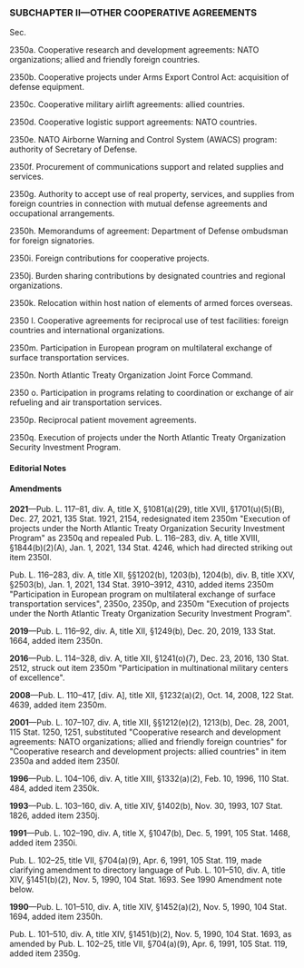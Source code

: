 ### SUBCHAPTER II—OTHER COOPERATIVE AGREEMENTS ###

Sec.

2350a. Cooperative research and development agreements: NATO organizations; allied and friendly foreign countries.

2350b. Cooperative projects under Arms Export Control Act: acquisition of defense equipment.

2350c. Cooperative military airlift agreements: allied countries.

2350d. Cooperative logistic support agreements: NATO countries.

2350e. NATO Airborne Warning and Control System (AWACS) program: authority of Secretary of Defense.

2350f. Procurement of communications support and related supplies and services.

2350g. Authority to accept use of real property, services, and supplies from foreign countries in connection with mutual defense agreements and occupational arrangements.

2350h. Memorandums of agreement: Department of Defense ombudsman for foreign signatories.

2350i. Foreign contributions for cooperative projects.

2350j. Burden sharing contributions by designated countries and regional organizations.

2350k. Relocation within host nation of elements of armed forces overseas.

2350 l. Cooperative agreements for reciprocal use of test facilities: foreign countries and international organizations.

2350m. Participation in European program on multilateral exchange of surface transportation services.

2350n. North Atlantic Treaty Organization Joint Force Command.

2350 o. Participation in programs relating to coordination or exchange of air refueling and air transportation services.

2350p. Reciprocal patient movement agreements.

2350q. Execution of projects under the North Atlantic Treaty Organization Security Investment Program.

#### **Editorial Notes** ####

#### Amendments ####

**2021**—Pub. L. 117–81, div. A, title X, §1081(a)(29), title XVII, §1701(u)(5)(B), Dec. 27, 2021, 135 Stat. 1921, 2154, redesignated item 2350m "Execution of projects under the North Atlantic Treaty Organization Security Investment Program" as 2350q and repealed Pub. L. 116–283, div. A, title XVIII, §1844(b)(2)(A), Jan. 1, 2021, 134 Stat. 4246, which had directed striking out item 2350l.

Pub. L. 116–283, div. A, title XII, §§1202(b), 1203(b), 1204(b), div. B, title XXV, §2503(b), Jan. 1, 2021, 134 Stat. 3910–3912, 4310, added items 2350m "Participation in European program on multilateral exchange of surface transportation services", 2350o, 2350p, and 2350m "Execution of projects under the North Atlantic Treaty Organization Security Investment Program".

**2019**—Pub. L. 116–92, div. A, title XII, §1249(b), Dec. 20, 2019, 133 Stat. 1664, added item 2350n.

**2016**—Pub. L. 114–328, div. A, title XII, §1241(o)(7), Dec. 23, 2016, 130 Stat. 2512, struck out item 2350m "Participation in multinational military centers of excellence".

**2008**—Pub. L. 110–417, [div. A], title XII, §1232(a)(2), Oct. 14, 2008, 122 Stat. 4639, added item 2350m.

**2001**—Pub. L. 107–107, div. A, title XII, §§1212(e)(2), 1213(b), Dec. 28, 2001, 115 Stat. 1250, 1251, substituted "Cooperative research and development agreements: NATO organizations; allied and friendly foreign countries" for "Cooperative research and development projects: allied countries" in item 2350a and added item 2350*l.*

**1996**—Pub. L. 104–106, div. A, title XIII, §1332(a)(2), Feb. 10, 1996, 110 Stat. 484, added item 2350k.

**1993**—Pub. L. 103–160, div. A, title XIV, §1402(b), Nov. 30, 1993, 107 Stat. 1826, added item 2350j.

**1991**—Pub. L. 102–190, div. A, title X, §1047(b), Dec. 5, 1991, 105 Stat. 1468, added item 2350i.

Pub. L. 102–25, title VII, §704(a)(9), Apr. 6, 1991, 105 Stat. 119, made clarifying amendment to directory language of Pub. L. 101–510, div. A, title XIV, §1451(b)(2), Nov. 5, 1990, 104 Stat. 1693. See 1990 Amendment note below.

**1990**—Pub. L. 101–510, div. A, title XIV, §1452(a)(2), Nov. 5, 1990, 104 Stat. 1694, added item 2350h.

Pub. L. 101–510, div. A, title XIV, §1451(b)(2), Nov. 5, 1990, 104 Stat. 1693, as amended by Pub. L. 102–25, title VII, §704(a)(9), Apr. 6, 1991, 105 Stat. 119, added item 2350g.